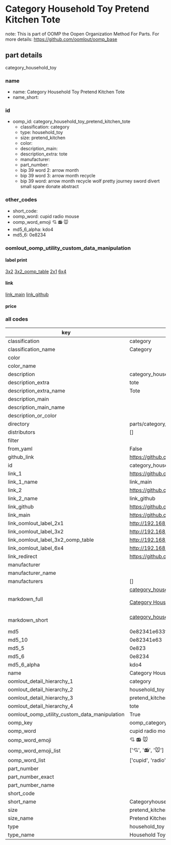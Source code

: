 # Category Household Toy Pretend Kitchen Tote  

note: This is part of OOMP the Oopen Organization Method For Parts. For more details: https://github.com/oomlout/oomp_base

##  part details
  



category_household_toy



### name
* name: Category Household Toy Pretend Kitchen Tote
* name_short: 
### id
* oomp_id: category_household_toy_pretend_kitchen_tote
  * classification: category
  * type: household_toy
  * size: pretend_kitchen
  * color: 
  * description_main: 
  * description_extra: tote
  * manufacturer: 
  * part_number: 
  * bip 39 word 2: arrow month
  * bip 39 word 3: arrow month recycle
  * bip 39 word: arrow month recycle wolf pretty journey sword divert small spare donate abstract

### other_codes
* short_code: 
* oomp_word: cupid radio mouse
* oomp_word_emoji :cupid: :radio: :mouse:
* md5_6_alpha: kdo4
* md5_6: 0e8234






### oomlout_oomp_utility_custom_data_manipulation
#### label print
[3x2](http://192.168.1.245:1112/?label=oomp%20kdo4)
[3x2_oomp_table](http://192.168.1.108:1112/?label=oomp%20kdo4)
[2x1](http://192.168.1.242:1112/?label=oomp%20kdo4)
[6x4](http://192.168.1.55:1112/?label=oomp%20kdo4)    

#### link

[link_main](https://github.com/oomlout/oomlout_oomp_version_1_messy/tree/main/parts/category_household_toy_pretend_kitchen_tote) [link_github](https://github.com/oomlout/oomlout_oomp_version_1_messy/tree/main/parts/category_household_toy_pretend_kitchen_tote)                             

#### price







### all codes 
| key | value |  
| --- | --- |  
| classification | category |  
| classification_name | Category |  
| color |  |  
| color_name |  |  
| description | category_household_toy |  
| description_extra | tote |  
| description_extra_name | Tote |  
| description_main |  |  
| description_main_name |  |  
| description_or_color |   |  
| directory | parts/category_household_toy_pretend_kitchen_tote |  
| distributors | [] |  
| filter |  |  
| from_yaml | False |  
| github_link | https://github.com/oomlout/oomlout_oomp_part_src/tree/main/parts/category_household_toy_pretend_kitchen_tote |  
| id | category_household_toy_pretend_kitchen_tote |  
| link_1 | https://github.com/oomlout/oomlout_oomp_version_1_messy/tree/main/parts/category_household_toy_pretend_kitchen_tote |  
| link_1_name | link_main |  
| link_2 | https://github.com/oomlout/oomlout_oomp_version_1_messy/tree/main/parts/category_household_toy_pretend_kitchen_tote |  
| link_2_name | link_github |  
| link_github | https://github.com/oomlout/oomlout_oomp_version_1_messy/tree/main/parts/category_household_toy_pretend_kitchen_tote |  
| link_main | https://github.com/oomlout/oomlout_oomp_version_1_messy/tree/main/parts/category_household_toy_pretend_kitchen_tote |  
| link_oomlout_label_2x1 | http://192.168.1.242:1112/?label=oomp%20kdo4 |  
| link_oomlout_label_3x2 | http://192.168.1.245:1112/?label=oomp%20kdo4 |  
| link_oomlout_label_3x2_oomp_table | http://192.168.1.108:1112/?label=oomp%20kdo4 |  
| link_oomlout_label_6x4 | http://192.168.1.55:1112/?label=oomp%20kdo4 |  
| link_redirect | https://github.com/oomlout/oomlout_oomp_version_1_messy/tree/main/parts/category_household_toy_pretend_kitchen_tote |  
| manufacturer |  |  
| manufacturer_name |  |  
| manufacturers | [] |  
| markdown_full | [category_household_toy_pretend_kitchen_tote](none)<br>[](none)<br>[Category Household Toy Pretend Kitchen Tote](none)<br><br> |  
| markdown_short | [category_household_toy_pretend_kitchen_tote](none)<br><br> |  
| md5 | 0e82341e633fdb89e1d51fcd67e3d865 |  
| md5_10 | 0e82341e63 |  
| md5_5 | 0e823 |  
| md5_6 | 0e8234 |  
| md5_6_alpha | kdo4 |  
| name | Category Household Toy Pretend Kitchen Tote |  
| oomlout_detail_hierarchy_1 | category |  
| oomlout_detail_hierarchy_2 | household_toy |  
| oomlout_detail_hierarchy_3 | pretend_kitchen |  
| oomlout_detail_hierarchy_4 | tote |  
| oomlout_oomp_utility_custom_data_manipulation | True |  
| oomp_key | oomp_category_household_toy_pretend_kitchen_tote |  
| oomp_word | cupid radio mouse |  
| oomp_word_emoji | :cupid: :radio: :mouse: |  
| oomp_word_emoji_list | [':cupid:', ':radio:', ':mouse:'] |  
| oomp_word_list | ['cupid', 'radio', 'mouse'] |  
| part_number |  |  
| part_number_exact |  |  
| part_number_name |  |  
| short_code |  |  
| short_name | Categoryhouseholdtoy |  
| size | pretend_kitchen |  
| size_name | Pretend Kitchen |  
| type | household_toy |  
| type_name | Household Toy |  
